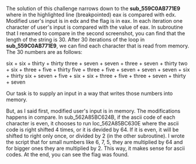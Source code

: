 The solution of this challenge narrows down to the **sub_559C0AB771E9** where in the highlighted line (breakpointed) eax is compared with edx. Modified user's input is in edx and the flag is in eax. In each iteration one character of user's input is compared with the value of eax. In subroutine that I renamed to compare in the second screenshot, you can find that the length of the string is 30. After 30 iterations of the loop in **sub_559C0AB771E9**, we can find each character that is read from memory. The 30 numbers are as follows: 

six + six + thirty + thirty three + seven + seven + three + seven + thirty two + six + three + five + thirty five + three + five + seven + seven + seven + six + thirty six + seven + five + six + six + three + five + three + seven + thirty + seven

Our task is to supply an input in a way that writes those numbers into memory.

But, as I said first, modified user's input is in memory. The modifications happens in compare. In sub_562A85BC624B, if the ascii code of each character is even, it chooses to run loc_562A85BC630E where the ascii code is right shifted 4 times, or it is devided by 64. If it is even, it will be shifted to right only once, or divided by 2 (in the other subroutine). I wrote the script that for small numbers like 6, 7, 5, they are multiplied by 64 and for bigger ones they are multiplied by 2. This way, it makes sense for ascii codes. At the end, you can see the flag was found.
